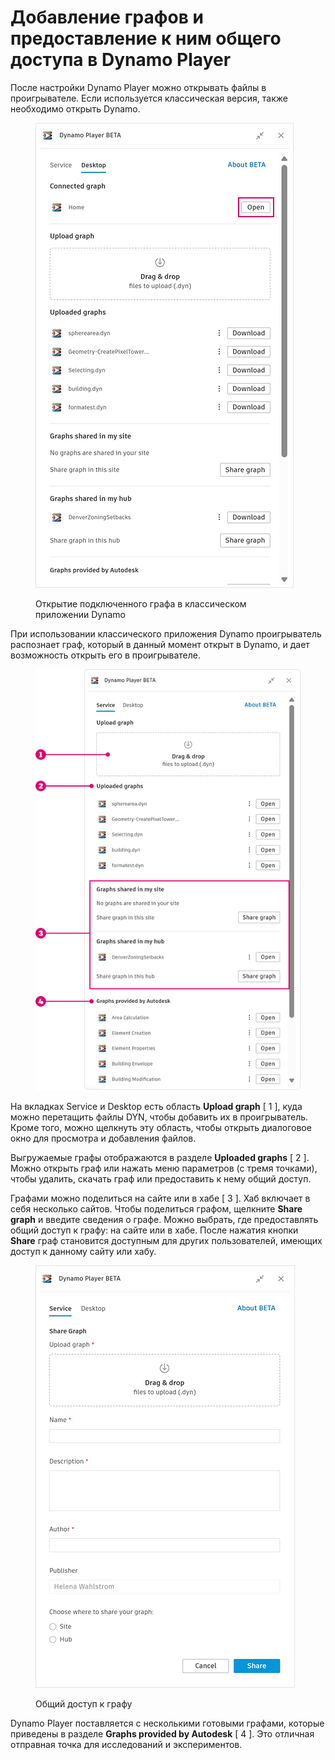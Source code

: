 # Добавление графов и предоставление к ним общего доступа в Dynamo Player

После настройки Dynamo Player можно открывать файлы в проигрывателе. Если используется классическая версия, также необходимо открыть Dynamo. 

<figure><img src="../.gitbook/assets/open-connected-graph.png" alt=""><figcaption><p>Открытие подключенного графа в классическом приложении Dynamo</p></figcaption></figure>

При использовании классического приложения Dynamo проигрыватель распознает граф, который в данный момент открыт в Dynamo, и дает возможность открыть его в проигрывателе.

<figure><img src="../.gitbook/assets/access-graphs.png" alt=""><figcaption></figcaption></figure>

На вкладках Service и Desktop есть область **Upload graph** [ 1 ], куда можно перетащить файлы DYN, чтобы добавить их в проигрыватель. Кроме того, можно щелкнуть эту область, чтобы открыть диалоговое окно для просмотра и добавления файлов.

Выгружаемые графы отображаются в разделе **Uploaded graphs** [ 2 ]. Можно открыть граф или нажать меню параметров (с тремя точками), чтобы удалить, скачать граф или предоставить к нему общий доступ.

Графами можно поделиться на сайте или в хабе [ 3 ]. Хаб включает в себя несколько сайтов. Чтобы поделиться графом, щелкните **Share graph** и введите сведения о графе. Можно выбрать, где предоставлять общий доступ к графу: на сайте или в хабе. После нажатия кнопки **Share** граф становится доступным для других пользователей, имеющих доступ к данному сайту или хабу. 

<figure><img src="../.gitbook/assets/share-graph.png" alt=""><figcaption><p>Общий доступ к графу</p></figcaption></figure>

Dynamo Player поставляется с несколькими готовыми графами, которые приведены в разделе **Graphs provided by Autodesk** [ 4 ]. Это отличная отправная точка для исследований и экспериментов.



